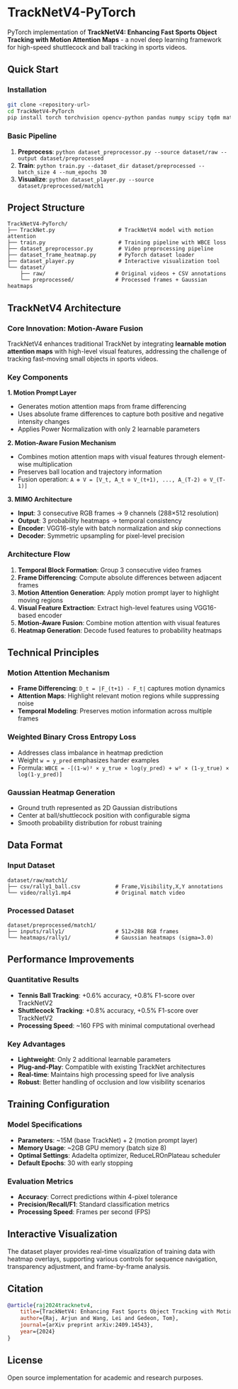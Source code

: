 # TrackNetV4-PyTorch

PyTorch implementation of **TrackNetV4: Enhancing Fast Sports Object Tracking with Motion Attention Maps** - a novel deep learning framework for high-speed shuttlecock and ball tracking in sports videos.

## Quick Start

### Installation
```bash
git clone <repository-url>
cd TrackNetV4-PyTorch
pip install torch torchvision opencv-python pandas numpy scipy tqdm matplotlib
```

### Basic Pipeline
1. **Preprocess**: `python dataset_preprocessor.py --source dataset/raw --output dataset/preprocessed`
2. **Train**: `python train.py --dataset_dir dataset/preprocessed --batch_size 4 --num_epochs 30`
3. **Visualize**: `python dataset_player.py --source dataset/preprocessed/match1`

## Project Structure
```
TrackNetV4-PyTorch/
├── TrackNet.py                    # TrackNetV4 model with motion attention
├── train.py                       # Training pipeline with WBCE loss
├── dataset_preprocessor.py        # Video preprocessing pipeline
├── dataset_frame_heatmap.py       # PyTorch dataset loader
├── dataset_player.py              # Interactive visualization tool
└── dataset/
    ├── raw/                      # Original videos + CSV annotations
    └── preprocessed/             # Processed frames + Gaussian heatmaps
```

## TrackNetV4 Architecture

### Core Innovation: Motion-Aware Fusion

TrackNetV4 enhances traditional TrackNet by integrating **learnable motion attention maps** with high-level visual features, addressing the challenge of tracking fast-moving small objects in sports videos.

### Key Components

**1. Motion Prompt Layer**
- Generates motion attention maps from frame differencing
- Uses absolute frame differences to capture both positive and negative intensity changes
- Applies Power Normalization with only 2 learnable parameters

**2. Motion-Aware Fusion Mechanism**
- Combines motion attention maps with visual features through element-wise multiplication
- Preserves ball location and trajectory information
- Fusion operation: `A ⊚ V = [V_t, A_t ⊙ V_(t+1), ..., A_(T-2) ⊙ V_(T-1)]`

**3. MIMO Architecture**
- **Input**: 3 consecutive RGB frames → 9 channels (288×512 resolution)
- **Output**: 3 probability heatmaps → temporal consistency
- **Encoder**: VGG16-style with batch normalization and skip connections
- **Decoder**: Symmetric upsampling for pixel-level precision

### Architecture Flow

1. **Temporal Block Formation**: Group 3 consecutive video frames
2. **Frame Differencing**: Compute absolute differences between adjacent frames
3. **Motion Attention Generation**: Apply motion prompt layer to highlight moving regions
4. **Visual Feature Extraction**: Extract high-level features using VGG16-based encoder
5. **Motion-Aware Fusion**: Combine motion attention with visual features
6. **Heatmap Generation**: Decode fused features to probability heatmaps

## Technical Principles

### Motion Attention Mechanism
- **Frame Differencing**: `D_t = |F_(t+1) - F_t|` captures motion dynamics
- **Attention Maps**: Highlight relevant motion regions while suppressing noise
- **Temporal Modeling**: Preserves motion information across multiple frames

### Weighted Binary Cross Entropy Loss
- Addresses class imbalance in heatmap prediction
- Weight `w = y_pred` emphasizes harder examples
- Formula: `WBCE = -[(1-w)² × y_true × log(y_pred) + w² × (1-y_true) × log(1-y_pred)]`

### Gaussian Heatmap Generation
- Ground truth represented as 2D Gaussian distributions
- Center at ball/shuttlecock position with configurable sigma
- Smooth probability distribution for robust training

## Data Format

### Input Dataset
```
dataset/raw/match1/
├── csv/rally1_ball.csv           # Frame,Visibility,X,Y annotations
└── video/rally1.mp4              # Original match video
```

### Processed Dataset
```
dataset/preprocessed/match1/
├── inputs/rally1/                # 512×288 RGB frames
└── heatmaps/rally1/              # Gaussian heatmaps (sigma=3.0)
```

## Performance Improvements

### Quantitative Results
- **Tennis Ball Tracking**: +0.6% accuracy, +0.8% F1-score over TrackNetV2
- **Shuttlecock Tracking**: +0.8% accuracy, +0.5% F1-score over TrackNetV2
- **Processing Speed**: ~160 FPS with minimal computational overhead

### Key Advantages
- **Lightweight**: Only 2 additional learnable parameters
- **Plug-and-Play**: Compatible with existing TrackNet architectures
- **Real-time**: Maintains high processing speed for live analysis
- **Robust**: Better handling of occlusion and low visibility scenarios

## Training Configuration

### Model Specifications
- **Parameters**: ~15M (base TrackNet) + 2 (motion prompt layer)
- **Memory Usage**: ~2GB GPU memory (batch size 8)
- **Optimal Settings**: Adadelta optimizer, ReduceLROnPlateau scheduler
- **Default Epochs**: 30 with early stopping

### Evaluation Metrics
- **Accuracy**: Correct predictions within 4-pixel tolerance
- **Precision/Recall/F1**: Standard classification metrics
- **Processing Speed**: Frames per second (FPS)

## Interactive Visualization

The dataset player provides real-time visualization of training data with heatmap overlays, supporting various controls for sequence navigation, transparency adjustment, and frame-by-frame analysis.

## Citation

```bibtex
@article{raj2024tracknetv4,
    title={TrackNetV4: Enhancing Fast Sports Object Tracking with Motion Attention Maps},
    author={Raj, Arjun and Wang, Lei and Gedeon, Tom},
    journal={arXiv preprint arXiv:2409.14543},
    year={2024}
}
```

## License

Open source implementation for academic and research purposes.